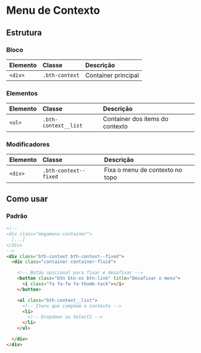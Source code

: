 # Menu de Contexto

## Estrutura

### Bloco

| Elemento | Classe         | Descrição           |
| :------- | :------------- | :------------------ |
| `<div>`  | `.bth-context` | Container principal |

### Elementos

| Elemento | Classe               | Descrição                       |
| :------- | :------------------- | :------------------------------ |
| `<ul>`  | `.bth-context__list` | Container dos items do contexto |

### Modificadores

| Elemento | Classe                | Descrição                       |
| :------- | :-------------------- | :------------------------------ |
| `<div>`  | `.bth-context--fixed` | Fixa o menu de contexto no topo |

## Como usar

### Padrão

```html
<!-- 
<div class="megamenu-container">
  [...]
</div>
-->
<div class="bth-context bth-context--fixed">
  <div class="container container-fluid">

    <!-- Botão opicional para fixar e desafixar -->
    <button class="btn btn-xs btn-link" title="Desafixar o menu">
      <i class="fa fa-fw fa-thumb-tack"></i>
    </button>

    <ul class="bth-context__list">
      <!-- Itens que compõem o contexto -->
      <li>
        <!-- Dropdown ou Select2 -->
      </li>
    </ul>

  </div>
</div>
```
